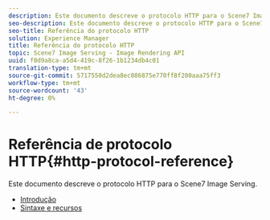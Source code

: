 ```yaml
---
description: Este documento descreve o protocolo HTTP para o Scene7 Image Serving.
seo-description: Este documento descreve o protocolo HTTP para o Scene7 Image Serving.
seo-title: Referência do protocolo HTTP
solution: Experience Manager
title: Referência do protocolo HTTP
topic: Scene7 Image Serving - Image Rendering API
uuid: f0d9a8ca-a5d4-419c-8f26-1b1234db4c01
translation-type: tm+mt
source-git-commit: 5717550d2dea8ec086875e770ff8f200aaa75ff3
workflow-type: tm+mt
source-wordcount: '43'
ht-degree: 0%

---
```



# Referência de protocolo HTTP{#http-protocol-reference}

Este documento descreve o protocolo HTTP para o Scene7 Image Serving.

* [Introdução](/help/aem-is-ir-api/is-api/http-ref/image-serving-api-ref/c-http-protocol-reference/c-introduction/c-introduction.md)
* [Sintaxe e recursos](/help/aem-is-ir-api/is-api/http-ref/image-serving-api-ref/c-http-protocol-reference/c-syntax-and-features/c-syntax-and-features.md)
